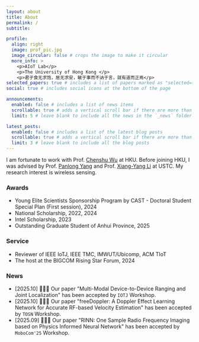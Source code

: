 ```yaml
---
layout: about
title: About
permalink: /
subtitle: 

profile:
  align: right
  image: prof_pic.jpg
  image_circular: false # crops the image to make it circular
  more_info: >
    <p>AIoT Lab</p>
    <p>The University of Hong Kong </p>
    <p>君子食无求饱，居无求安，敏于事而不讷于言，就有道而正焉</p>
selected_papers: true # includes a list of papers marked as "selected={true}"
social: true # includes social icons at the bottom of the page

announcements:
  enabled: false # includes a list of news items
  scrollable: true # adds a vertical scroll bar if there are more than 3 news items
  limit: 5 # leave blank to include all the news in the `_news` folder

latest_posts:
  enabled: false # includes a list of the latest blog posts
  scrollable: true # adds a vertical scroll bar if there are more than 3 new posts items
  limit: 3 # leave blank to include all the blog posts
---
```



I am fortunate to work with Prof. [Chenshu Wu](https://cswu.me/) at HKU. Before joining HKU, I was advised by Prof. [Panlong Yang](https://scholar.google.com.hk/citations?hl=zh-CN&user=sst3cxoAAAAJ) and Prof. [Xiang-Yang Li](https://scholar.google.com.hk/citations?hl=zh-CN&user=JURtNb0AAAAJ) at USTC. My research interest is wireless sensing.


### Awards

- Young Elite Scientists Sponsorship Program by CAST - Doctoral Student Special Plan (First session), 2024
- National Scholarship, 2022, 2024
- Intel Scholarship, 2023
- Outstanding Graduate Student of Anhui Province, 2025

### Service

- Reviewer of IEEE IoTJ, IEEE TMC, IMWUT/Ubicomp, ACM TIoT
- The host at the BIGCOM Rising Star Forum, 2024

### News

- [2025.10] 🎉🎉🎉 Our paper "Multi-Modal Device-to-Device Ranging and Joint Localization" has been accepted by ``IOTJ`` Workshop.
- [2025.10] 🎉🎉🎉 Our paper "freeDoppler: A Doppler Effect Learning Network for Accurate RF-based Velocity Estimation" has been accepted by ``TOSN`` Workshop.
- [2025.09] 🎉🎉🎉 Our paper "RINN: One Sample Radio Frequency Imaging based on Physics Informed Neural Network" has been accepted by ``MoboCom'25`` Workshop.

